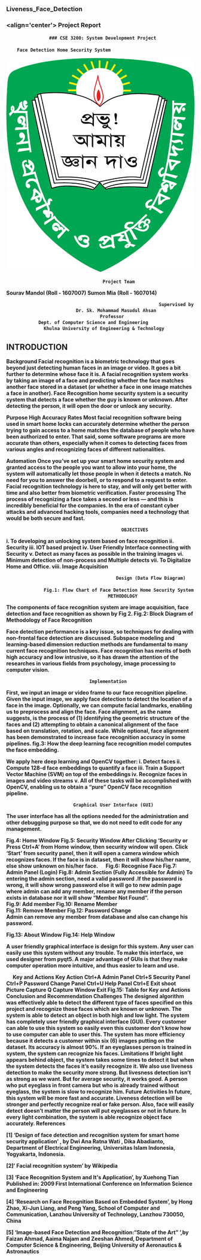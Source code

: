 ### Liveness_Face_Detection
                                            
### <b><align='center'> Project Report<b>

                    ### CSE 3200: System Development Project

        Face Detection Home Security System




![Image](images/logo.png)



                                   
                                        Project Team

Sourav Mandol (Roll - 1607007)
                                      Sumon Mia (Roll - 1607014)

                                                             Supervised by
                              Dr. Sk. Mohammad Masudul Ahsan
                                       Professor
                Dept. of Computer Science and Engineering
                  Khulna University of Engineering & Technology



## INTRODUCTION
Background
Facial recognition is a biometric technology that goes beyond just detecting human faces in an image or video. It goes a bit further to determine whose face it is. A facial recognition system works by taking an image of a face and predicting whether the face matches another face stored in a dataset (or whether a face in one image matches a face in another). 
Face Recognition home security system is a security system that detects a face whether the guy is known or unknown. After detecting the person, it will open the door or unlock any security.

Purpose
High Accuracy Rates
Most facial recognition software being used in smart home locks can accurately determine whether the person trying to gain access to a home matches the database of people who have been authorized to enter. That said, some software programs are more accurate than others, especially when it comes to detecting faces from various angles and recognizing faces of different nationalities.

Automation
Once you’ve set up your smart home security system and granted access to the people you want to allow into your home, the system will automatically let those people in when it detects a match. No need for you to answer the doorbell, or to respond to a request to enter.
Facial recognition technology is here to stay, and will only get better with time and also better from biometric verification. 
Faster processing
The process of recognizing a face takes a second or less — and this is incredibly beneficial for the companies. In the era of constant cyber attacks and advanced hacking tools, companies need a technology that would be both secure and fast.
                         
                                               OBJECTIVES
i.	To developing an unlocking system based on face recognition
ii.	Security
iii.	IOT based project
iv.	User Friendly Interface connecting with Security
v.	Detect as many faces as possible in the training images
vi.	Minimum detection of non-process and Multiple detects
vii.	To Digitalize Home and Office.
viii.	Image  Acquisition
                                   

                                             Design (Data Flow Diagram)
                                     
                  Fig.1: Flow Chart of Face Detection Home Security System
                                          METHODOLOGY
The components of face recognition system are image acquisition, face detection and face recognition as shown by Fig 2.
           Fig.2: Block Diagram of Methodology of Face Recognition

Face detection performance is a key issue, so techniques for dealing with non‐frontal face detection are discussed. Subspace modeling and learning‐based dimension reduction methods are fundamental to many current face recognition techniques. Face recognition has merits of both high accuracy and low intrusive, so it has drawn the attention of the researches in various fields from psychology, image processing to computer vision.


 
 
	                               Implementation          
First, we input an image or video frame to our face recognition pipeline. Given the input image, we apply face detection to detect the location of a face in the image. Optionally, we can compute facial landmarks, enabling us to preprocess and align the face.
Face alignment, as the name suggests, is the process of (1) identifying the geometric structure of the faces and (2) attempting to obtain a canonical alignment of the face based on translation, rotation, and scale.
While optional, face alignment has been demonstrated to increase face recognition accuracy in some pipelines.
fig.3: How the deep learning face recognition model computes the face embedding.


We apply here deep learning and OpenCV together:
i. Detect faces
ii. Compute 128-d face embeddings to quantify a face
iii. Train a Support Vector Machine (SVM) on top of the embeddings
iv. Recognize faces in images and video streams
v. All of these tasks will be accomplished with OpenCV, enabling us to obtain a “pure” OpenCV face recognition pipeline.


                         








                             Graphical User Interface (GUI)
The user interface has all the options needed for the administration and other debugging purpose so that, we do not need to edit code for any management.
               
Fig.4: Home Window                                 Fig.5: Security Window
After Clicking ‘Security or Press Ctrl+A’ from Home window, then security window will open. Click ‘Start’ from security panel, then it will open a camera window which recognizes faces. If the face is in dataset, then it will show his/her name, else show unknown on his/her face. 
 
Fig.6: Recognise Face                               Fig.7: Admin Panel (Login)
                        Fig.8: Admin Section (Fully Accessible for Admin)
To entering the admin section, need a valid password .If the password is wrong, it will show wrong password else it will go to new admin page where admin can add any member, rename  any member if the person exists in database nor it will show “Member Not Found”.      
      Fig.9: Add member                        Fig.10: Rename Member  
     Fig.11: Remove Member       Fig.12: Password Change          
Admin can remove any member from database and also can change his password.

                         
Fig.13: About Window                              Fig.14: Help Window                         

A user friendly graphical interface is design for this system. Any user can easily use this system without any trouble. To make this interface, we used designer from pyqt5. A major advantage of GUIs is that they make computer operation more intuitive, and thus easier to learn and use.

 
                                        Key and Actions
Key	Action
Ctrl+A	Admin Panel
Ctrl+S	Security Panel
Ctrl+P	Password Change Panel
Ctrl+U	Help Panel
Ctrl+E	Exit
shoot	Picture Capture
Q	Capture Window Exit
                     Fig.15: Table for Key and Actions
                               Conclusion and Recommendation
Challenges
The designed algorithm was effectively able to detect the different type of faces specified on this project and recognize those faces which are known or unknown. The system is able to detect an object in both high and low light. The system has completely user friendly graphical interface (GUI). Every customer can able to use this system so easily even this customer don’t know how to use computer can able to user this. The system has more efficiency because it detects a customer within six (6) images putting on the dataset. Its accuracy is almost 90%. If an eyeglasses person is trained in system, the system can recognize his faces.
Limitations
If bright light appears behind object, the system takes some times to detect it but when the system detects the faces it’s easily recognize it. We also use liveness detection to make the security more strong. But livesness detection isn’t as strong as we want. But for average security, it works good. A person who put eyeglass in front camera but who is already trained without eyeglass, the system is slow to recognize him. 
Future Activities
In future, this system will be more fast and accurate. Liveness detection will be stronger and perfectly recognize real or fake person. Also, face will easily detect doesn’t matter the person will put eyeglasses or not in future. In every light combination, the system is able recognize object face accurately.
                                          References

[1]  ‘Design of face detection and recognition system for smart home security application’ , by Dwi Ana Ratna Wati , Dika Abadianto, Department of Electrical Engineering, Universitas Islam Indonesia, Yogyakarta, Indonesia.

[2]’ Facial recognition system’ by Wikipedia

[3] ‘Face Recognition System and It's Application’, by Xuehong Tian Published in: 2009 First International Conference on Information Science and Engineering

[4] ‘Research on Face Recognition Based on Embedded System’, by Hong Zhao, Xi-Jun Liang, and Peng Yang, School of Computer and Communication, Lanzhou University of Technology, Lanzhou 730050, China

[5] ‘Image-based Face Detection and Recognition:“State of the Art” ’,by Faizan Ahmad, Aaima Najam and Zeeshan Ahmed, Department of Computer Science & Engineering, Beijing University of Aeronautics & Astronautics


 

